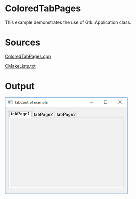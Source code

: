 # ColoredTabPages

This example demonstrates the use of Gtk::Application class.

# Sources

[ColoredTabPages.cpp](./ColoredTabPages.cpp)

[CMakeLists.txt](./CMakeLists.txt)

# Output

![GitHub Logo](../../docs/Pictures/ColoredTabPages.png)
